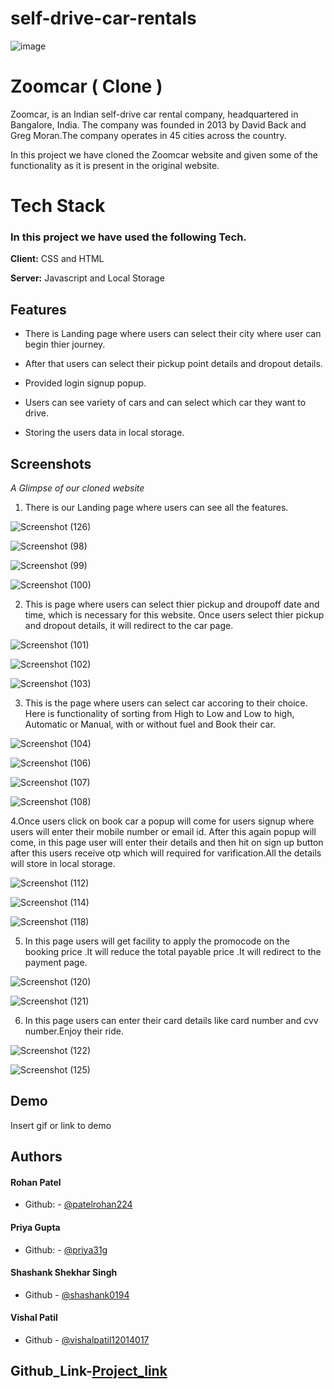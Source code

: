 # self-drive-car-rentals
![image](https://www.zoomcar.com/build/98e56e8b0b91e8806885a22ac2bf69a7.png)

    
# Zoomcar ( Clone )

Zoomcar, is an Indian self-drive car rental company, headquartered in Bangalore, India. The company was founded in 2013 by David Back and Greg Moran.The company operates in 45 cities across the country.
 
 In this project we have cloned the Zoomcar website and given some of the functionality as it is present in the original website.
 
 
  
# Tech Stack

### In this project we have used the following Tech.

**Client:** CSS and HTML

**Server:** Javascript and Local Storage




  
## Features

-  There is Landing page where users can select their city where user can begin thier journey. 

-  After that users can select their pickup point details and dropout details. 

- Provided login signup popup.

- Users can see variety of cars and can select which car they want to drive.

- Storing the users data in local storage.


  



## Screenshots

_A Glimpse of our cloned website_

   1. There is our Landing page where users can see all the features.
    
     
   ![Screenshot (126)](https://raw.githubusercontent.com/vishalpatil12014017/self-drive-car-rentals/Rohan/html/Screenshot%20(130).png)

   ![Screenshot (98)](https://raw.githubusercontent.com/vishalpatil12014017/self-drive-car-rentals/shashank/html/Screenshot%20(98).png)

   ![Screenshot (99)](https://raw.githubusercontent.com/vishalpatil12014017/self-drive-car-rentals/shashank/html/Screenshot%20(99).png)

   ![Screenshot (100)](https://raw.githubusercontent.com/vishalpatil12014017/self-drive-car-rentals/shashank/html/Screenshot%20(100).png)
   

   2. This is page where users can select thier pickup and droupoff  date and time, which is necessary for this website. Once users select thier pickup and dropout details, it will redirect to the car page. 
    
    
    
   ![Screenshot (101)](https://raw.githubusercontent.com/vishalpatil12014017/self-drive-car-rentals/shashank/html/Screenshot%20(101).png)

   ![Screenshot (102)](https://raw.githubusercontent.com/vishalpatil12014017/self-drive-car-rentals/shashank/html/Screenshot%20(102).png)

   ![Screenshot (103)](https://raw.githubusercontent.com/vishalpatil12014017/self-drive-car-rentals/shashank/html/Screenshot%20(103).png)


   3. This is the page where users can select car accoring to their choice. Here is functionality of sorting from High to Low and Low to high, Automatic or Manual, with or without fuel and Book their car.  

   ![Screenshot (104)](https://raw.githubusercontent.com/vishalpatil12014017/self-drive-car-rentals/shashank/html/Screenshot%20(104).png)


   
   ![Screenshot (106)](https://raw.githubusercontent.com/vishalpatil12014017/self-drive-car-rentals/shashank/html/Screenshot%20(106).png)

   
   ![Screenshot (107)](https://raw.githubusercontent.com/vishalpatil12014017/self-drive-car-rentals/shashank/html/Screenshot%20(107).png)

    
   ![Screenshot (108)](https://raw.githubusercontent.com/vishalpatil12014017/self-drive-car-rentals/shashank/html/Screenshot%20(108).png)





   4.Once users click on book car a popup will come for users signup where users will enter their mobile number or email id. After this again popup will come, in this page user will enter their details and then hit on sign up button after this users receive otp which will required for varification.All the details will store in local storage. 
   
   
   
   ![Screenshot (112)](https://raw.githubusercontent.com/vishalpatil12014017/self-drive-car-rentals/shashank/html/Screenshot%20(112).png)

   

   ![Screenshot (114)](https://raw.githubusercontent.com/vishalpatil12014017/self-drive-car-rentals/shashank/html/Screenshot%20(114).png)

   ![Screenshot (118)](https://raw.githubusercontent.com/vishalpatil12014017/self-drive-car-rentals/shashank/html/Screenshot%20(118).png)




    
   5. In this page users will get facility to apply the promocode on the booking price .It will reduce the total payable price .It will redirect to the payment page.
   
   
    
   ![Screenshot (120)](https://raw.githubusercontent.com/vishalpatil12014017/self-drive-car-rentals/shashank/html/Screenshot%20(120).png)

   ![Screenshot (121)](https://raw.githubusercontent.com/vishalpatil12014017/self-drive-car-rentals/shashank/html/Screenshot%20(121).png)





   6. In this page users can enter their card details like card number and cvv number.Enjoy their ride.



   
   ![Screenshot (122)](https://raw.githubusercontent.com/vishalpatil12014017/self-drive-car-rentals/shashank/html/Screenshot%20(122).png)

   ![Screenshot (125)](https://raw.githubusercontent.com/vishalpatil12014017/self-drive-car-rentals/shashank/html/Screenshot%20(125).png)

  
## Demo

Insert gif or link to demo


  
## Authors

#### Rohan Patel
- Github: - [@patelrohan224](https://github.com/patelrohan224)
#### Priya Gupta
- Github: - [@priya31g](https://github.com/priya31g)
#### Shashank Shekhar Singh
- Github  - [@shashank0194](https://github.com/shashank0194)
#### Vishal Patil
- Github  - [@vishalpatil12014017](https://github.com/vishalpatil12014017)

## Github_Link-[Project_link](https://github.com/patelrohan224/Zoomcar_clone/tree/main)





  

  

